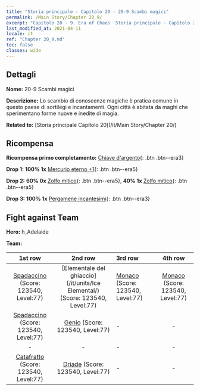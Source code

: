 ```yaml
---
title: "Storia principale - Capitolo 20 - 20-9 Scambi magici"
permalink: /Main Story/Chapter 20_9/
excerpt: "Capitolo 20 - 9. Era of Chaos  Storia principale - Capitolo 20_9. 20-9 Scambi magici"
last_modified_at: 2021-04-11
locale: it
ref: "Chapter 20_9.md"
toc: false
classes: wide
---
```


## Dettagli

 **Nome:** 20-9 Scambi magici

 **Descrizione:** Lo scambio di conoscenze magiche è pratica comune in questo paese di sortilegi e incantamenti. Ogni città è abitata da maghi che sperimentano forme nuove e inedite di magia.

 **Related to:** [Storia principale Capitolo 20](/it/Main Story/Chapter 20/)

## Ricompensa

 **Ricompensa primo completamento:** [Chiave d'argento](/it/Items/con_693/){: .btn .btn--era3}

 **Drop 1:** **100% 1x** [Mercurio eterno +1](/it/Items/mat_70/){: .btn .btn--era5}

 **Drop 2:** **60% 0x** [Zolfo mitico](/it/Items/mat_64/){: .btn .btn--era5}, **40% 1x** [Zolfo mitico](/it/Items/mat_64/){: .btn .btn--era5}

 **Drop 3:** **100% 1x** [Pergamene incantesimi](/it/Items/con_694/){: .btn .btn--era3}


## Fight against Team
 **Hero:** h_Adelaide

 **Team:**


  | 1st row | 2nd row | 3rd row | 4th row |
  |:----:|:----:|:----|:----:|
  | [Spadaccino](/it/units/Swordsman/) (Score: 123540, Level:77)  | [Elementale del ghiaccio](/it/units/Ice Elemental/) (Score: 123540, Level:77)  | [Monaco](/it/units/Monk/) (Score: 123540, Level:77)  | [Monaco](/it/units/Monk/) (Score: 123540, Level:77)  |
  | [Spadaccino](/it/units/Swordsman/) (Score: 123540, Level:77)  | [Genio](/it/units/Genie/) (Score: 123540, Level:77)  | - | - |
  | - | - | - | - |
  | [Catafratto](/it/units/Cavalier/) (Score: 123540, Level:77)  | [Driade](/it/units/Sprite/) (Score: 123540, Level:77)  | - | - |


